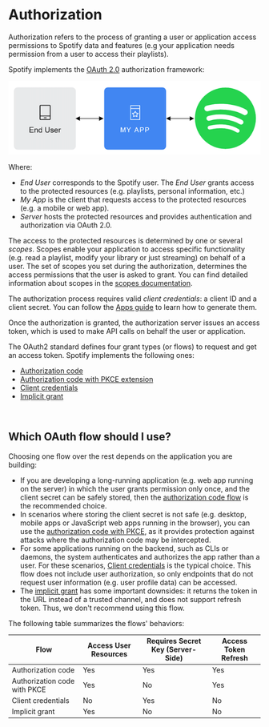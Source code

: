 # Authorization

Authorization refers to the process of granting a user or application access permissions to Spotify data and features (e.g your application needs permission from a user to access their playlists).

Spotify implements the [OAuth 2.0](https://datatracker.ietf.org/doc/html/rfc6749) authorization framework:

![Auth Intro Framework](../assets/authorization_auth_intro.png)

Where:

-   _End User_ corresponds to the Spotify user. The _End User_ grants access to the protected resources (e.g. playlists, personal information, etc.)
-   _My App_ is the client that requests access to the protected resources (e.g. a mobile or web app).
-   _Server_ hosts the protected resources and provides authentication and authorization via OAuth 2.0.

The access to the protected resources is determined by one or several _scopes_. Scopes enable your application to access specific functionality (e.g. read a playlist, modify your library or just streaming) on behalf of a user. The set of scopes you set during the authorization, determines the access permissions that the user is asked to grant. You can find detailed information about scopes in the [scopes documentation](Scopes.md).

The authorization process requires valid _client credentials_: a client ID and a client secret. You can follow the [Apps guide](Apps.md) to learn how to generate them.

Once the authorization is granted, the authorization server issues an access token, which is used to make API calls on behalf the user or application.

The OAuth2 standard defines four grant types (or flows) to request and get an access token. Spotify implements the following ones:

-   [Authorization code](../tutorials/Authorization-code.md)
-   [Authorization code with PKCE extension](../tutorials/Authorization-code-PKCE.md)
-   [Client credentials](../tutorials/Client-credentials.md)
-   [Implicit grant](../tutorials/Implicit-grant.md)

<br>

## Which OAuth flow should I use?

Choosing one flow over the rest depends on the application you are building:

-   If you are developing a long-running application (e.g. web app running on the server) in which the user grants permission only once, and the client secret can be safely stored, then the [authorization code flow](../tutorials/Authorization-code.md) is the recommended choice.
-   In scenarios where storing the client secret is not safe (e.g. desktop, mobile apps or JavaScript web apps running in the browser), you can use the [authorization code with PKCE](../tutorials/Authorization-code-PKCE.md), as it provides protection against attacks where the authorization code may be intercepted.
-   For some applications running on the backend, such as CLIs or daemons, the system authenticates and authorizes the app rather than a user. For these scenarios, [Client credentials](../tutorials/Client-credentials.md) is the typical choice. This flow does not include user authorization, so only endpoints that do not request user information (e.g. user profile data) can be accessed.
-   The [implicit grant](../tutorials/Implicit-grant.md) has some important downsides: it returns the token in the URL instead of a trusted channel, and does not support refresh token. Thus, we don't recommend using this flow.

The following table summarizes the flows' behaviors:

| Flow                         | Access User Resources | Requires Secret Key (Server-Side) | Access Token Refresh |
| ---------------------------- | --------------------- | --------------------------------- | -------------------- |
| Authorization code           | Yes                   | Yes                               | Yes                  |
| Authorization code with PKCE | Yes                   | No                                | Yes                  |
| Client credentials           | No                    | Yes                               | No                   |
| Implicit grant               | Yes                   | No                                | No                   |
